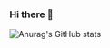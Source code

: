 ### Hi there 👋

![Anurag's GitHub stats](https://github-readme-stats.vercel.app/api?username=janekbaraniewski&show_icons=true&theme=dark)

<!--
**janekbaraniewski/janekbaraniewski** is a ✨ _special_ ✨ repository because its `README.md` (this file) appears on your GitHub profile.

Here are some ideas to get you started:

- 🔭 I’m currently working on ...
- 🌱 I’m currently learning ...
- 👯 I’m looking to collaborate on ...
- 🤔 I’m looking for help with ...
- 💬 Ask me about ...
- 📫 How to reach me: ...
- 😄 Pronouns: ...
- ⚡ Fun fact: ...
-->

